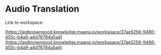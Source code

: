 # Audio Translation

Link to workspace:

[https://lastknowngood.knowledge.maana.io/workspace/37ae5256-9486-455c-b4a9-a4d76784a5ad](https://lastknowngood.knowledge.maana.io/workspace/37ae5256-9486-455c-b4a9-a4d76784a5ad)

